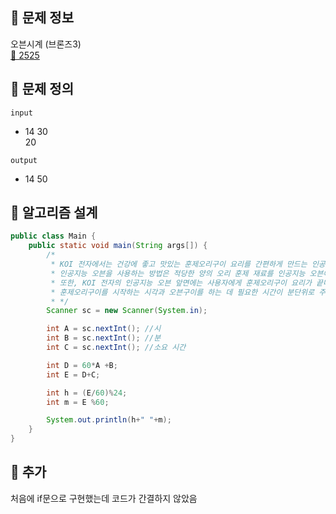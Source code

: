 ## 🌵 문제 정보
오븐시계 (브론즈3) <br>
[🚗 2525](https://www.acmicpc.net/problem/2525)

## 🌵 문제 정의
`input` <br>
-  14 30 <br>
   20

`output` <br>
- 14 50
## 🌵 알고리즘 설계

```java
public class Main {
    public static void main(String args[]) {
        /*
         * KOI 전자에서는 건강에 좋고 맛있는 훈제오리구이 요리를 간편하게 만드는 인공지능 오븐을 개발하려고 한다.
         * 인공지능 오븐을 사용하는 방법은 적당한 양의 오리 훈제 재료를 인공지능 오븐에 넣으면 된다. 그러면 인공지능 오븐은 오븐구이가 끝나는 시간을 분 단위로 자동적으로 계산한다.
         * 또한, KOI 전자의 인공지능 오븐 앞면에는 사용자에게 훈제오리구이 요리가 끝나는 시각을 알려 주는 디지털 시계가 있다.
         * 훈제오리구이를 시작하는 시각과 오븐구이를 하는 데 필요한 시간이 분단위로 주어졌을 때, 오븐구이가 끝나는 시각을 계산하는 프로그램을 작성하시오.
         * */
        Scanner sc = new Scanner(System.in);

        int A = sc.nextInt(); //시
        int B = sc.nextInt(); //분
        int C = sc.nextInt(); //소요 시간

        int D = 60*A +B;
        int E = D+C;

        int h = (E/60)%24;
        int m = E %60;

        System.out.println(h+" "+m);
    }
}
```

## 🌵 추가
처음에 if문으로 구현했는데 코드가 간결하지 않았음